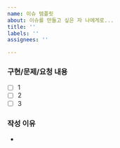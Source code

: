 ```yaml
---
name: 이슈 템플릿
about: 이슈를 만들고 싶은 자 나에게로...
title: ''
labels: ''
assignees: ''

---
```


### 구현/문제/요청 내용

- [ ] 1
- [ ] 2
- [ ] 3

### 작성 이유

-
